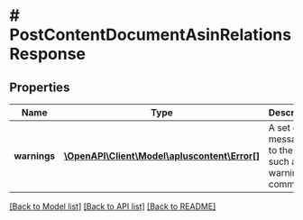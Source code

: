 # # PostContentDocumentAsinRelationsResponse

## Properties

Name | Type | Description | Notes
------------ | ------------- | ------------- | -------------
**warnings** | [**\OpenAPI\Client\Model\apluscontent\Error[]**](Error.md) | A set of messages to the user, such as warnings or comments. | [optional]

[[Back to Model list]](../../README.md#models) [[Back to API list]](../../README.md#endpoints) [[Back to README]](../../README.md)
